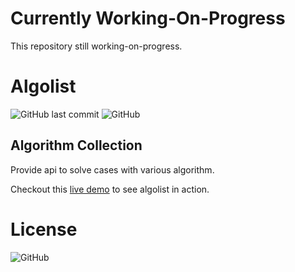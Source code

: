 # Currently Working-On-Progress
This repository still working-on-progress.


# Algolist
![GitHub last commit](https://img.shields.io/github/last-commit/dewabuanam/algolist.svg?style=popout-square)
![GitHub](https://img.shields.io/github/license/dewabuanam/algolist.svg?style=popout-square)

## Algorithm Collection
Provide api to solve cases with various algorithm.

Checkout this [live demo](https://algolist.apps.dewabuanam.com/) to see algolist in action.


# License
![GitHub](https://img.shields.io/github/license/dewabuanam/algolist.svg?style=popout-square)
